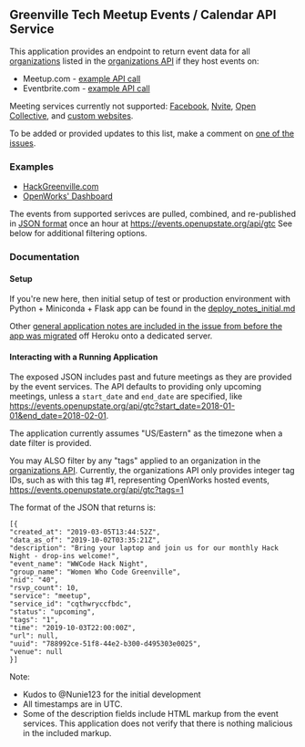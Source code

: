 ## Greenville Tech Meetup Events / Calendar API Service

This application provides an endpoint to return event data for all [organizations](https://data.openupstate.org/organizations) listed in the [organizations API](https://github.com/codeforgreenville/OpenData/issues/17) if they host events on:
* Meetup.com - [example API call](https://github.com/codeforgreenville/upstate_tech_cal_service/issues/3#issuecomment-802219986)
* Eventbrite.com - [example API call](https://github.com/codeforgreenville/upstate_tech_cal_service/issues/4#issuecomment-802212633)

Meeting services currently not supported: [Facebook](https://github.com/codeforgreenville/upstate_tech_cal_service/issues/5), [Nvite](https://github.com/codeforgreenville/upstate_tech_cal_service/issues/6), [Open Collective](https://github.com/codeforgreenville/upstate_tech_cal_service/issues/2), and [custom websites](https://github.com/codeforgreenville/upstate_tech_cal_service/issues/7).

To be added or provided updates to this list, make a comment on [one of the issues](https://github.com/codeforgreenville/upstate_tech_cal_service/issues).

### Examples
* [HackGreenville.com](https://hackgreenville.com/events)
* [OpenWorks' Dashboard](https://joinopenworks.com/dashboard/meetups.php)

The events from supported serivces are pulled, combined, and re-published in [JSON format](https://www.json.org/json-en.html) once an hour at https://events.openupstate.org/api/gtc  See below for additional filtering options.

### Documentation

#### Setup
If you're new here, then initial setup of test or production environment with Python + Miniconda + Flask app can be found in the [deploy_notes_initial.md](https://github.com/codeforgreenville/upstate_tech_cal_service/blob/master/deploy_notes_initial.md)

Other [general application notes are included in the issue from before the app was migrated](https://github.com/codeforgreenville/upstate_tech_cal_service/issues/14) off Heroku onto a dedicated server.

#### Interacting with a Running Application

The exposed JSON includes past and future meetings as they are provided by the event services. The API defaults to providing only upcoming meetings, unless a `start_date` and `end_date` are specified, like https://events.openupstate.org/api/gtc?start_date=2018-01-01&end_date=2018-02-01.

The application currently assumes "US/Eastern" as the timezone when a date filter is provided.

You may ALSO filter by any "tags" applied to an organization in the [organizations API](https://github.com/codeforgreenville/OpenData/issues/17).  Currently, the organizations API only provides integer tag IDs, such as with this tag #1, representing OpenWorks hosted events, https://events.openupstate.org/api/gtc?tags=1

The format of the JSON that returns is:

    [{
    "created_at": "2019-03-05T13:44:52Z", 
    "data_as_of": "2019-10-02T03:35:21Z", 
    "description": "Bring your laptop and join us for our monthly Hack Night - drop-ins welcome!", 
    "event_name": "WWCode Hack Night", 
    "group_name": "Women Who Code Greenville", 
    "nid": "40", 
    "rsvp_count": 10, 
    "service": "meetup", 
    "service_id": "cqthwryccfbdc", 
    "status": "upcoming", 
    "tags": "1", 
    "time": "2019-10-03T22:00:00Z", 
    "url": null, 
    "uuid": "788992ce-51f8-44e2-b300-d495303e0025", 
    "venue": null
    }]

Note:
* Kudos to @Nunie123 for the initial development
* All timestamps are in UTC.  
* Some of the description fields include HTML markup from the event services.  This application does not verify that there is nothing malicious in the included markup.

